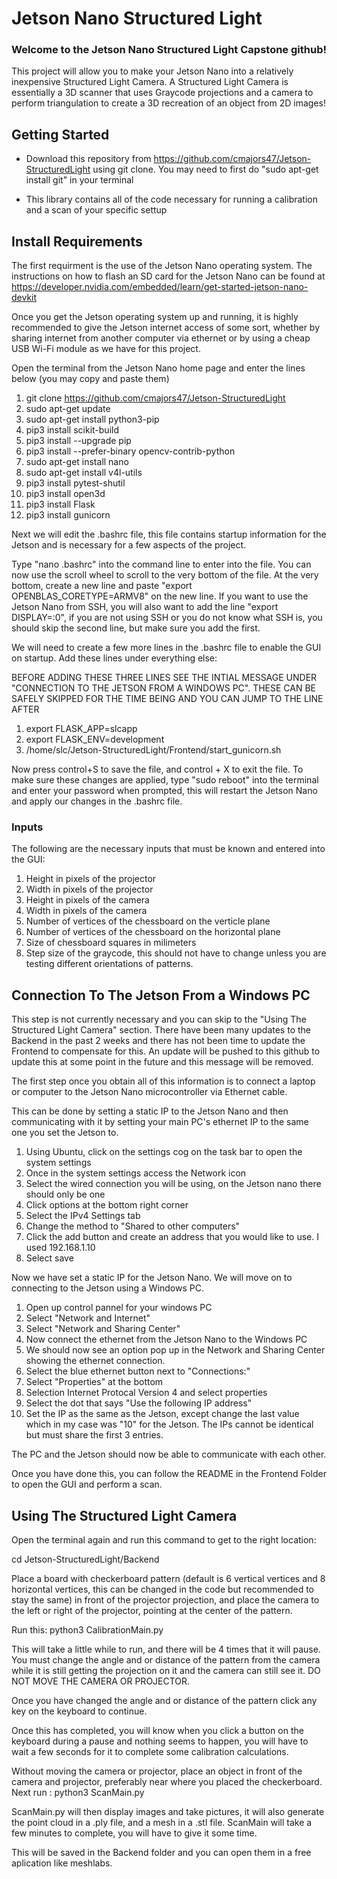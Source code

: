 # Jetson Nano Structured Light
### Welcome to the Jetson Nano Structured Light Capstone github! 

This project will allow you to make your Jetson Nano into a relatively inexpensive Structured Light Camera. A Structured Light Camera is essentially a 3D scanner that uses Graycode projections and a camera to perform triangulation to create a 3D recreation of an object from 2D images!

## Getting Started
* Download this repository from https://github.com/cmajors47/Jetson-StructuredLight using git clone. You may need to first do "sudo apt-get install git" in your terminal

* This library contains all of the code necessary for running a calibration and a scan of your specific settup


## Install Requirements

The first requirment is the use of the Jetson Nano operating system. The instructions on how to flash an SD card for the Jetson Nano can be found at https://developer.nvidia.com/embedded/learn/get-started-jetson-nano-devkit

Once you get the Jetson operating system up and running, it is highly recommended to give the Jetson internet access of some sort, whether by sharing internet from another computer via ethernet or by using a cheap USB Wi-Fi module as we have for this project.

Open the terminal from the Jetson Nano home page and enter the lines below (you may copy and paste them)

1. git clone https://github.com/cmajors47/Jetson-StructuredLight
2. sudo apt-get update
3. sudo apt-get install python3-pip
4. pip3 install scikit-build
5. pip3 install --upgrade pip
6. pip3 install --prefer-binary opencv-contrib-python
7. sudo apt-get install nano
8. sudo apt-get install v4l-utils
9. pip3 install pytest-shutil
10. pip3 install open3d
11. pip3 install Flask
12. pip3 install gunicorn

Next we will edit the .bashrc file, this file contains startup information for the Jetson and is necessary for a few aspects of the project.

Type "nano .bashrc" into the command line to enter into the file. You can now use the scroll wheel to scroll to the very bottom of the file. At the very bottom, create a new line and paste "export OPENBLAS_CORETYPE=ARMV8" on the new line. If you want to use the Jetson Nano from SSH, you will also want to add the line "export DISPLAY=:0", if you are not using SSH or you do not know what SSH is, you should skip the second line, but make sure you add the first.

We will need to create a few more lines in the .bashrc file to enable the GUI on startup. Add these lines under everything else:

BEFORE ADDING THESE THREE LINES SEE THE INTIAL MESSAGE UNDER "CONNECTION TO THE JETSON FROM A WINDOWS PC". THESE CAN BE SAFELY SKIPPED FOR THE TIME BEING AND YOU CAN JUMP TO THE LINE AFTER

1. export FLASK_APP=slcapp
2. export FLASK_ENV=development
3. /home/slc/Jetson-StructuredLight/Frontend/start_gunicorn.sh

Now press control+S to save the file, and control + X to exit the file. To make sure these changes are applied, type "sudo reboot" into the terminal and enter your password when prompted, this will restart the Jetson Nano and apply our changes in the .bashrc file.

### Inputs

The following are the necessary inputs that must be known and entered into the GUI:
1. Height in pixels of the projector
2. Width in pixels of the projector
3. Height in pixels of the camera
4. Width in pixels of the camera
5. Number of vertices of the chessboard on the verticle plane
6. Number of vertices of the chessboard on the horizontal plane
7. Size of chessboard squares in milimeters
8. Step size of the graycode, this should not have to change unless you are testing different orientations of patterns.


## Connection To The Jetson From a Windows PC

This step is not currently necessary and you can skip to the "Using The Structured Light Camera" section. There have been many updates to the Backend in the past 2 weeks and there has not been time to update the Frontend to compensate for this. An update will be pushed to this github to update this at some point in the future and this message will be removed.

The first step once you obtain all of this information is to connect a laptop or computer to the Jetson Nano microcontroller via Ethernet cable.

This can be done by setting a static IP to the Jetson Nano and then communicating with it by setting your main PC's ethernet IP to the same one you set the Jetson to.

1. Using Ubuntu, click on the settings cog on the task bar to open the system settings
2. Once in the system settings access the Network icon
3. Select the wired connection you will be using, on the Jetson nano there should only be one
4. Click options at the bottom right corner
5. Select the IPv4 Settings tab
6. Change the method to "Shared to other computers"
7. Click the add button and create an address that you would like to use. I used 192.168.1.10
8. Select save

Now we have set a static IP for the Jetson Nano. We will move on to connecting to the Jetson using a Windows PC. 

1. Open up control pannel for your windows PC
2. Select "Network and Internet"
3. Select "Network and Sharing Center"
4. Now connect the ethernet from the Jetson Nano to the Windows PC
5. We should now see an option pop up in the Network and Sharing Center showing the ethernet connection.
6. Select the blue ethernet button next to "Connections:"
7. Select "Properties" at the bottom
8. Selection Internet Protocal Version 4 and select properties
9. Select the dot that says "Use the following IP address"
10. Set the IP as the same as the Jetson, except change the last value which in my case was "10" for the Jetson. The IPs cannot be identical but must share the first 3 entries.

The PC and the Jetson should now be able to communicate with each other.

Once you have done this, you can follow the README in the Frontend Folder to open the GUI and perform a scan.


## Using The Structured Light Camera

Open the terminal again and run this command to get to the right location:

cd Jetson-StructuredLight/Backend

Place a board with checkerboard pattern (default is 6 vertical vertices and 8 horizontal vertices, this can be changed in the code but recommended to stay the same) in front of the projector projection, and place the camera to the left or right of the projector, pointing at the center of the pattern.

Run this: python3 CalibrationMain.py

This will take a little while to run, and there will be 4 times that it will pause. You must change the angle and or distance of the pattern from the camera while it is still getting the projection on it and the camera can still see it. DO NOT MOVE THE CAMERA OR PROJECTOR.

Once you have changed the angle and or distance of the pattern click any key on the keyboard to continue.

Once this has completed, you will know when you click a button on the keyboard during a pause and nothing seems to happen, you will have to wait a few seconds for it to complete some calibration calculations.

Without moving the camera or projector, place an object in front of the camera and projector, preferably near where you placed the checkerboard. Next run : python3 ScanMain.py

ScanMain.py will then display images and take pictures, it will also generate the point cloud in a .ply file, and a mesh in a .stl file. ScanMain will take a few minutes to complete, you will have to give it some time.

This will be saved in the Backend folder and you can open them in a free aplication like meshlabs. 

